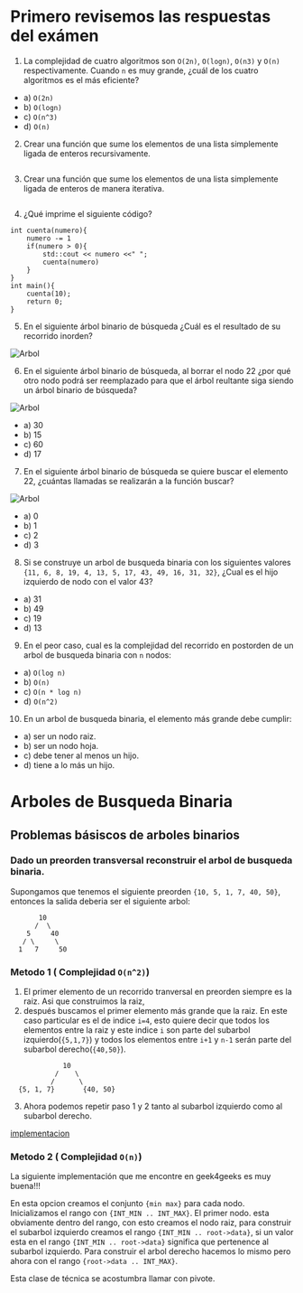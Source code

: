 # Primero revisemos las respuestas del exámen

1. La complejidad de cuatro algoritmos son `O(2n)`, `O(logn)`, `O(n3)` y `O(n)` respectivamente. Cuando `n` es muy grande, ¿cuál de los cuatro algoritmos es el más eficiente?

- a) `O(2n)`
- b) `O(logn)`
- c) `O(n^3)`
- d) `O(n)`

2. Crear una función que sume los elementos de una lista simplemente ligada de enteros recursivamente.
```

```

3. Crear una función que sume los elementos de una lista simplemente ligada de enteros de manera iterativa.
```

```

4. ¿Qué imprime el siguiente código?
```
int cuenta(numero){
    numero -= 1
    if(numero > 0){
        std::cout << numero <<" ";
        cuenta(numero)
    }
}
int main(){
    cuenta(10);
    return 0;
}
```  

5. En el siguiente árbol binario de búsqueda ¿Cuál es el resultado de su recorrido inorden?

![Arbol](images/binary-search-tree.png)


6. En el siguiente árbol binario de búsqueda, al borrar el nodo 22 ¿por qué otro nodo podrá ser reemplazado para que el árbol reultante siga siendo un árbol binario de búsqueda?

![Arbol](images/binary-search-tree.png)

- a) 30
- b) 15
- c) 60
- d) 17

7. En el siguiente árbol binario de búsqueda se quiere buscar el elemento 22, ¿cuántas llamadas se realizarán a la función buscar?

![Arbol](images/binary-search-tree.png)

- a) 0
- b) 1
- c) 2
- d) 3

8. Si se construye un arbol de busqueda binaria con los siguientes valores `{11, 6, 8, 19, 4, 13, 5, 17, 43, 49, 16, 31, 32}`, ¿Cual es el hijo izquierdo de nodo con el valor 43?

- a) 31
- b) 49
- c) 19
- d) 13

9. En el peor caso, cual es la complejidad del recorrido en postorden de un arbol de busqueda binaria con `n` nodos:

- a)   `O(log n)`
- b)   `O(n)`
- c)   `O(n * log n)`
- d)   `O(n^2)`


10. En un arbol de busqueda binaria, el elemento más grande debe cumplir:

- a)   ser un nodo raiz.
- b)   ser un nodo hoja.
- c)   debe tener al menos un hijo.
- d)   tiene a lo más un hijo.













# Arboles de Busqueda Binaria

## Problemas básiscos de arboles binarios

### Dado un preorden transversal reconstruir el arbol de busqueda binaria.


Supongamos que tenemos el siguiente preorden `{10, 5, 1, 7, 40, 50}`, entonces la salida deberia ser el siguiente arbol:

```
       10
      /  \
    5     40
   / \     \
  1   7     50
```

### Metodo 1 ( Complejidad `O(n^2)`)

1. El primer elemento de un recorrido tranversal en preorden siempre es la raiz. Asi que construimos la raiz, 
2. después buscamos el primer elemento más grande que la raiz. En este caso particular es el de indice `i=4`, esto quiere decir que todos los elementos entre la raiz y este indice `i` son parte del subarbol izquierdo(`{5,1,7}`) y todos los elementos entre `i+1` y `n-1` serán parte del subarbol derecho(`{40,50}`).
```
             10
           /    \
          /      \
  {5, 1, 7}       {40, 50}
```
3. Ahora podemos repetir paso 1 y 2 tanto al subarbol izquierdo como al subarbol derecho.

[implementacion](codigos/clase_18_practica_01.cpp)


### Metodo 2 ( Complejidad `O(n)`)

La siguiente implementación que me encontre en geek4geeks es muy buena!!!

En esta opcion creamos el conjunto `{min max}` para cada nodo.
Inicializamos el rango con `{INT_MIN .. INT_MAX}`. El primer nodo. esta obviamente dentro del rango, con esto creamos el nodo raiz, para construir el subarbol izquierdo  creamos el rango 
`{INT_MIN .. root->data}`, si un valor esta en el rango `{INT_MIN .. root->data}` significa que pertenence al subarbol izquierdo. Para construir el arbol derecho hacemos lo mismo pero ahora con el rango `{root->data .. INT_MAX}`.

Esta clase de técnica se acostumbra llamar con pivote.
 